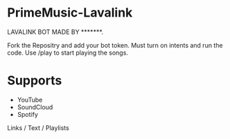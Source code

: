 # PrimeMusic-Lavalink
LAVALINK BOT MADE BY *******.

Fork the Repositry and add your bot token. Must turn on intents and run the code.
Use /play to start playing the songs.

# Supports
- YouTube
- SoundCloud
- Spotify

Links / Text / Playlists
 
